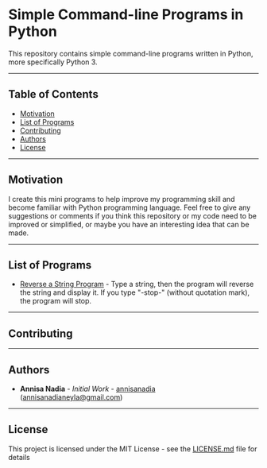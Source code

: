 # Simple Command-line Programs in Python
This repository contains simple command-line programs written in Python, more specifically Python 3.

---

## Table of Contents
* [Motivation](#motivation)
* [List of Programs](#list-of-programs)
* [Contributing](#contributing)
* [Authors](#authors)
* [License](#license)

---

## Motivation
I create this mini programs to help improve my programming skill and become familiar with Python programming language.
Feel free to give any suggestions or comments if you think this repository or my code need to be improved or simplified, or maybe you have an interesting idea that can be made.

---

## List of Programs
* [Reverse a String Program](https://github.com/annisanadia/simple-command-line-programs-in-python/blob/master/reverse_string.py) - 
Type a string, then the program will reverse the string and display it. If you type "-stop-" (without quotation mark), the program will stop.

---

## Contributing

---

## Authors
* **Annisa Nadia** - *Initial Work* - [annisanadia](https://github.com/annisanadia) (annisanadianeyla@gmail.com)

---

## License
This project is licensed under the MIT License - see the [LICENSE.md](https://github.com/annisanadia/simple-command-line-programs-in-python/blob/master/LICENSE) file for details
